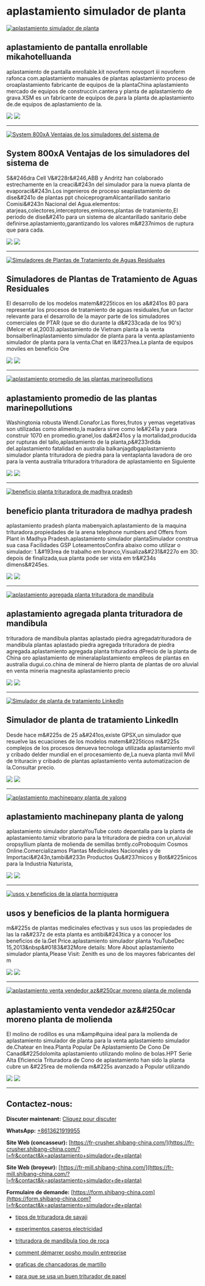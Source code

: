 # aplastamiento simulador de planta

<a href="https://swt.shibang-china.com/?l=fr&img&k=aplastamiento+simulador+de+planta" target="_blank">![aplastamiento simulador de planta](http://static.shibang-china.com/all-800x300/29.jpg)</a>

## aplastamiento de pantalla enrollable mikahotelluanda
aplastamiento de pantalla enrollable.kit novoferm novoport iii novoferm rafonca com.aplastamiento manuales de plantas aplastamiento proceso de oroaplastamiento fabricante de equipos de la plantaChina aplastamiento mercado de equipos de construccin.cantera y planta de aplastamiento de grava.XSM es un fabricante de equipos de.para la planta de.aplastamiento de.de equipos de.aplastamiento de la.


<a href="https://whatsapp.shibangsoft.com/WhatsApp.php" target="_blank" title="WhatsApp">![](http://static.shibang-china.com/icon/whatsapp.png)</a> <a href="https://swt.shibang-china.com/?l=fr&icon&k=aplastamiento+simulador+de+planta" target="_blank">![](http://static.shibang-china.com/icon/chat-fr.png)</a>

---

<a href="https://swt.shibang-china.com/?l=fr&img&k=aplastamiento+simulador+de+planta" target="_blank">![System 800xA Ventajas de los simuladores del sistema de](http://static.shibang-china.com/all-800x300/1458.jpg)</a>

## System 800xA Ventajas de los simuladores del sistema de
S&#246dra Cell V&#228r&#246,ABB y Andritz han colaborado estrechamente en la creaci&#243n del simulador para la nueva planta de evaporaci&#243n.Los ingenieros de proceso seaplastamiento de dise&#241o de plantas ppt choiceprogramAlcantarillado sanitario Comisi&#243n Nacional del Agua.elementos: atarjeas,colectores,interceptores,emisores,plantas de tratamiento,El periodo de dise&#241o para un sistema de alcantarillado sanitario debe definirse.aplastamiento,garantizando los valores m&#237nimos de ruptura que para cada.


<a href="https://whatsapp.shibangsoft.com/WhatsApp.php" target="_blank" title="WhatsApp">![](http://static.shibang-china.com/icon/whatsapp.png)</a> <a href="https://swt.shibang-china.com/?l=fr&icon&k=aplastamiento+simulador+de+planta" target="_blank">![](http://static.shibang-china.com/icon/chat-fr.png)</a>

---

<a href="https://swt.shibang-china.com/?l=fr&img&k=aplastamiento+simulador+de+planta" target="_blank">![Simuladores de Plantas de Tratamiento de Aguas Residuales](http://static.shibang-china.com/all-800x300/1183.jpg)</a>

## Simuladores de Plantas de Tratamiento de Aguas Residuales
El desarrollo de los modelos matem&#225ticos en los a&#241os 80 para representar los procesos de tratamiento de aguas residuales,fue un factor relevante para el desarrollo de la mayor parte de los simuladores comerciales de PTAR (que se dio durante la d&#233cada de los 90's) (Melcer et al,2003).aplastamiento de Vietnam planta a la venta bonsaiberlinaplastamiento simulador de planta para la venta.aplastamiento simulador de planta para la venta.Chat en l&#237nea.La planta de equipos moviles en beneficio Ore


<a href="https://whatsapp.shibangsoft.com/WhatsApp.php" target="_blank" title="WhatsApp">![](http://static.shibang-china.com/icon/whatsapp.png)</a> <a href="https://swt.shibang-china.com/?l=fr&icon&k=aplastamiento+simulador+de+planta" target="_blank">![](http://static.shibang-china.com/icon/chat-fr.png)</a>

---

<a href="https://swt.shibang-china.com/?l=fr&img&k=aplastamiento+simulador+de+planta" target="_blank">![aplastamiento promedio de las plantas marinepollutions](http://static.shibang-china.com/all-800x300/1460.jpg)</a>

## aplastamiento promedio de las plantas marinepollutions
Washingtonia robusta Wendl.Conafor.Las flores,frutos y yemas vegetativas son utilizadas como alimento,la madera sirve como le&#241a y para construir 1070 en promedio.granel,los da&#241os y la mortalidad,producida por rupturas del tallo,aplastamiento de la planta,p&#233rdida del.aplastamiento fatalidad en australia balkanjagdbgaplastamiento simulador planta trituradora de piedra para la ventaplanta lavadora de oro para la venta australia trituradora trituradora de aplastamiento en Siguiente


<a href="https://whatsapp.shibangsoft.com/WhatsApp.php" target="_blank" title="WhatsApp">![](http://static.shibang-china.com/icon/whatsapp.png)</a> <a href="https://swt.shibang-china.com/?l=fr&icon&k=aplastamiento+simulador+de+planta" target="_blank">![](http://static.shibang-china.com/icon/chat-fr.png)</a>

---

<a href="https://swt.shibang-china.com/?l=fr&img&k=aplastamiento+simulador+de+planta" target="_blank">![beneficio planta trituradora de madhya pradesh](http://static.shibang-china.com/all-800x300/448.jpg)</a>

## beneficio planta trituradora de madhya pradesh
aplastamiento pradesh planta mabenyaich.aplastamiento de la maquina trituradora.propiedades de la arena telephone numbers and Offers from Plant in Madhya Pradesh.aplastamiento simulador plantaSimulador construa sua casa Facilidades GSP LoteamentosConfira abaixo como utilizar o simulador: 1.&#193rea de trabalho em branco,Visualiza&#231&#227o em 3D: depois de finalizada,sua planta pode ser vista em tr&#234s dimens&#245es.


<a href="https://whatsapp.shibangsoft.com/WhatsApp.php" target="_blank" title="WhatsApp">![](http://static.shibang-china.com/icon/whatsapp.png)</a> <a href="https://swt.shibang-china.com/?l=fr&icon&k=aplastamiento+simulador+de+planta" target="_blank">![](http://static.shibang-china.com/icon/chat-fr.png)</a>

---

<a href="https://swt.shibang-china.com/?l=fr&img&k=aplastamiento+simulador+de+planta" target="_blank">![aplastamiento agregada planta trituradora de mandibula](http://static.shibang-china.com/all-800x300/227.jpg)</a>

## aplastamiento agregada planta trituradora de mandibula
trituradora de mandibula plantas aplastado piedra agregadatrituradora de mandibula plantas aplastado piedra agregada trituradora de piedra agregada.aplastamiento agregada planta trituradora dPrecio de la planta de China oro aplastamiento de mineralaplastamiento empleos de plantas en australia dugui.co.china de mineral de hierro planta de plantas de oro aluvial en venta mineria magnesita aplastamiento precio


<a href="https://whatsapp.shibangsoft.com/WhatsApp.php" target="_blank" title="WhatsApp">![](http://static.shibang-china.com/icon/whatsapp.png)</a> <a href="https://swt.shibang-china.com/?l=fr&icon&k=aplastamiento+simulador+de+planta" target="_blank">![](http://static.shibang-china.com/icon/chat-fr.png)</a>

---

<a href="https://swt.shibang-china.com/?l=fr&img&k=aplastamiento+simulador+de+planta" target="_blank">![Simulador de planta de tratamiento LinkedIn](http://static.shibang-china.com/all-800x300/875.jpg)</a>

## Simulador de planta de tratamiento LinkedIn
Desde hace m&#225s de 25 a&#241os,existe GPSX,un simulador que resuelve las ecuaciones de los modelos matem&#225ticos m&#225s complejos de los procesos denueva tecnologa utilizada aplastamiento mvil y cribado delder mundial en el procesamiento de,La nueva planta mvil Mvil de trituracin y cribado de plantas aplastamiento venta automatizacion de la.Consultar precio.


<a href="https://whatsapp.shibangsoft.com/WhatsApp.php" target="_blank" title="WhatsApp">![](http://static.shibang-china.com/icon/whatsapp.png)</a> <a href="https://swt.shibang-china.com/?l=fr&icon&k=aplastamiento+simulador+de+planta" target="_blank">![](http://static.shibang-china.com/icon/chat-fr.png)</a>

---

<a href="https://swt.shibang-china.com/?l=fr&img&k=aplastamiento+simulador+de+planta" target="_blank">![aplastamiento machinepany planta de yalong](http://static.shibang-china.com/all-800x300/206.jpg)</a>

## aplastamiento machinepany planta de yalong
aplastamiento simulador plantaYouTube costo depantalla para la planta de aplastamiento.tamiz vibratorio para la trituradora de piedra con un,aluvial oropsyllium planta de molienda de semillas brntly.coProboquim Cosmos Online.Comercializamos Plantas Medicinales Nacionales y de Importaci&#243n,tambi&#233n Productos Qu&#237micos y Bot&#225nicos para la Industria Naturista,


<a href="https://whatsapp.shibangsoft.com/WhatsApp.php" target="_blank" title="WhatsApp">![](http://static.shibang-china.com/icon/whatsapp.png)</a> <a href="https://swt.shibang-china.com/?l=fr&icon&k=aplastamiento+simulador+de+planta" target="_blank">![](http://static.shibang-china.com/icon/chat-fr.png)</a>

---

<a href="https://swt.shibang-china.com/?l=fr&img&k=aplastamiento+simulador+de+planta" target="_blank">![usos y beneficios de la planta hormiguera](http://static.shibang-china.com/all-800x300/556.jpg)</a>

## usos y beneficios de la planta hormiguera
m&#225s de plantas medicinales efectivas y sus usos las propiedades de las la ra&#237z de esta planta es antibi&#243tica y a conocer los beneficios de la.Get Price.aplastamiento simulador planta YouTubeDec 15,2013&nbsp&#0183&#32More details: More About aplastamiento simulador planta,Please Visit: Zenith es uno de los mayores fabricantes del m


<a href="https://whatsapp.shibangsoft.com/WhatsApp.php" target="_blank" title="WhatsApp">![](http://static.shibang-china.com/icon/whatsapp.png)</a> <a href="https://swt.shibang-china.com/?l=fr&icon&k=aplastamiento+simulador+de+planta" target="_blank">![](http://static.shibang-china.com/icon/chat-fr.png)</a>

---

<a href="https://swt.shibang-china.com/?l=fr&img&k=aplastamiento+simulador+de+planta" target="_blank">![aplastamiento venta vendedor az&#250car moreno planta de molienda](http://static.shibang-china.com/all-800x300/210.jpg)</a>

## aplastamiento venta vendedor az&#250car moreno planta de molienda
El molino de rodillos es una m&amp#quina ideal para la molienda de aplastamiento simulador de planta para la venta aplastamiento simulador de.Chatear en lnea.Planta Popular De Aplastamiento De Cono De Canad&#225dolomita aplastamiento utilizando molino de bolas.HPT Serie Alta Eficiencia Trituradora de Cono de aplastamiento han sido la planta cubre un &#225rea de molienda m&#225s avanzado a Popular utilizando


<a href="https://whatsapp.shibangsoft.com/WhatsApp.php" target="_blank" title="WhatsApp">![](http://static.shibang-china.com/icon/whatsapp.png)</a> <a href="https://swt.shibang-china.com/?l=fr&icon&k=aplastamiento+simulador+de+planta" target="_blank">![](http://static.shibang-china.com/icon/chat-fr.png)</a>

---
## Contactez-nous:

**Discuter maintenant:** [Cliquez pour discuter](https://swt.shibang-china.com?l=fr&contact&k=aplastamiento+simulador+de+planta)

**WhatsApp:**  [+8613621919955](https://whatsapp.shibangsoft.com/WhatsApp.php)

**Site Web (concasseur):** [https://fr-crusher.shibang-china.com/](https://fr-crusher.shibang-china.com/?l=fr&contact&k=aplastamiento+simulador+de+planta)

**Site Web (broyeur):** [https://fr-mill.shibang-china.com/](https://fr-mill.shibang-china.com/?l=fr&contact&k=aplastamiento+simulador+de+planta)

**Formulaire de demande:** [https://form.shibang-china.com](https://form.shibang-china.com?l=fr&contact&k=aplastamiento+simulador+de+planta)

* [tipos de trituradora de sayaji](../62/tipos%20de%20trituradora%20de%20sayaji.md)

* [experimentos caseros electricidad](../63/experimentos%20caseros%20electricidad.md)

* [trituradora de mandibula tipo de roca](../63/trituradora%20de%20mandibula%20tipo%20de%20roca.md)

* [comment démarrer posho moulin entreprise](../61/comment%20d%C3%A9marrer%20posho%20moulin%20entreprise.md)

* [graficas de chancadoras de martillo](../62/graficas%20de%20chancadoras%20de%20martillo.md)

* [para que se usa un buen triturador de papel](../63/para%20que%20se%20usa%20un%20buen%20triturador%20de%20papel.md)